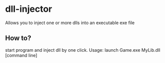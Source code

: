 # dll-injector
Allows you to inject one or more dlls into an executable exe file

## How to?
start program and inject dll by one click. Usage: launch Game.exe MyLib.dll [command line]